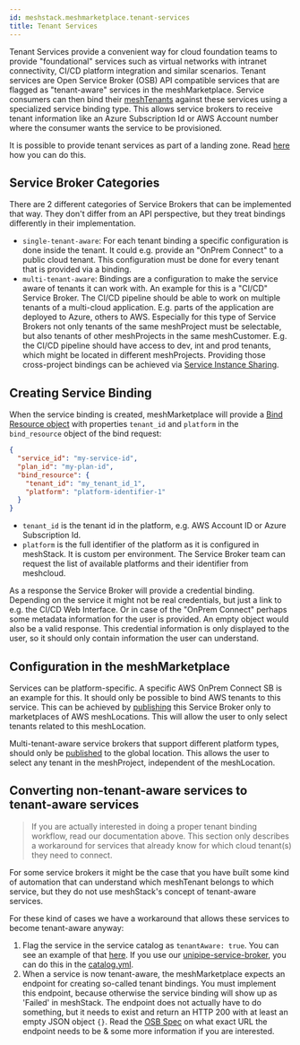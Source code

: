 ```yaml
---
id: meshstack.meshmarketplace.tenant-services
title: Tenant Services
---
```


Tenant Services provide a convenient way for cloud foundation teams to provide "foundational" services such as virtual
networks with intranet connectivity, CI/CD platform integration and similar scenarios. Tenant services are Open Service Broker
(OSB) API compatible services that are flagged as "tenant-aware" services in the meshMarketplace. Service consumers
can then bind their [meshTenants](./meshcloud.tenant.md) against these services using a specialized service binding type. This allows service brokers to receive tenant information like an Azure Subscription Id or AWS Account number where the
consumer wants the service to be provisioned.

It is possible to provide tenant services as part of a landing zone.
Read [here](./administration.landing-zones.md#include-tenant-services-as-part-of-the-landing-zone) how you can do this.

## Service Broker Categories

There are 2 different categories of Service Brokers that can be implemented that way. They don't differ from an API perspective, but they treat bindings differently in their implementation.

- `single-tenant-aware`: For each tenant binding a specific configuration is done inside the tenant. It could e.g. provide an "OnPrem Connect" to a public cloud tenant. This configuration must be done for every tenant that is provided via a binding.
- `multi-tenant-aware`: Bindings are a configuration to make the service aware of tenants it can work with. An example for this is a "CI/CD" Service Broker. The CI/CD pipeline should be able to work on multiple tenants of a multi-cloud application. E.g. parts of the application are deployed to Azure, others to AWS. Especially for this type of Service Brokers not only tenants of the same meshProject must be selectable, but also tenants of other meshProjects in the same meshCustomer. E.g. the CI/CD pipeline should have access to dev, int and prod tenants, which might be located in different meshProjects. Providing those cross-project bindings can be achieved via [Service Instance Sharing](./marketplace.service-instances.md#share-service-instance).

## Creating Service Binding

When the service binding is created, meshMarketplace will provide a [Bind Resource object](https://github.com/openservicebrokerapi/servicebroker/blob/v2.15/spec.md#bind-resource-object) with properties `tenant_id` and `platform` in the `bind_resource` object of the bind request:

```json
{
  "service_id": "my-service-id",
  "plan_id": "my-plan-id",
  "bind_resource": {
    "tenant_id": "my_tenant_id_1",
    "platform": "platform-identifier-1"
  }
}
```

- `tenant_id` is the tenant id in the platform, e.g. AWS Account ID or Azure Subscription Id.
- `platform` is the full identifier of the platform as it is configured in meshStack. It is custom per environment. The Service Broker team can request the list of available platforms and their identifier from meshcloud.

As a response the Service Broker will provide a credential binding. Depending on the service it might not be real credentials, but just a link to e.g. the CI/CD Web Interface. Or in case of the "OnPrem Connect" perhaps some metadata information for the user is provided. An empty object would also be a valid response. This credential information is only displayed to the user, so it should only contain information the user can understand.

## Configuration in the meshMarketplace

Services can be platform-specific. A specific AWS OnPrem Connect SB is an example for this. It should only be possible to bind AWS tenants to this service. This can be achieved by [publishing](meshstack.meshmarketplace.development.md#publish-your-service-broker) this Service Broker only to marketplaces of AWS meshLocations. This will allow the user to only select tenants related to this meshLocation.

Multi-tenant-aware service brokers that support different platform types, should only be [published](meshstack.meshmarketplace.development.md#publish-your-service-broker) to the global location. This allows the user to select any tenant in the meshProject, independent of the meshLocation.

## Converting non-tenant-aware services to tenant-aware services

> If you are actually interested in doing a proper tenant binding workflow, read our documentation above.
> This section only describes a workaround for services that already know for which cloud tenant(s) they need to connect.

For some service brokers it might be the case that you have built some kind of automation that can understand which
meshTenant belongs to which service, but they do not use meshStack's concept of tenant-aware services.

For these kind of cases we have a workaround that allows these services to become tenant-aware anyway:

1. Flag the service in the service catalog as `tenantAware: true`. You can see an example of that [here](./meshstack.meshmarketplace.profile.md#tenant-aware-services). If you
   use our [unipipe-service-broker](https://github.com/meshcloud/unipipe-service-broker), you can do this in the [catalog.yml](https://github.com/meshcloud/unipipe-service-broker/wiki/Reference#catalogyml).
2. When a service is now tenant-aware, the meshMarketplace expects an endpoint for creating so-called tenant bindings.
   You must implement this endpoint, because otherwise the service binding will show up as 'Failed' in meshStack.
   The endpoint does not actually have to do something, but it needs to exist and return an HTTP 200 with at least an
   empty JSON object `{}`. Read the [OSB Spec](https://github.com/openservicebrokerapi/servicebroker/blob/master/spec.md#request-creating-a-service-binding)
   on what exact URL the endpoint needs to be & some more information if you are interested.

